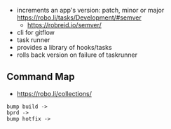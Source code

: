 * increments an app's version: patch, minor or major https://robo.li/tasks/Development/#semver
  * https://robreid.io/semver/
* cli for gitflow
* task runner
* provides a library of hooks/tasks
* rolls back version on failure of taskrunner

## Command Map

* https://robo.li/collections/

```
bump build -> 
bprd ->
bump hotfix -> 


```
